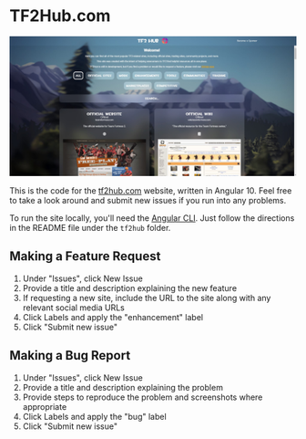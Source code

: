 # TF2Hub.com

![TF2 Hub screenshot](screenshot.jpg "TF2 Hub homepage")

This is the code for the [tf2hub.com](https://tf2hub.com) website, written in Angular 10. Feel free to take a look around and submit new issues if you run into any problems.

To run the site locally, you'll need the [Angular CLI](https://cli.angular.io/). Just follow the directions in the README file under the `tf2hub` folder.

## Making a Feature Request

1. Under "Issues", click New Issue
2. Provide a title and description explaining the new feature
3. If requesting a new site, include the URL to the site along with any relevant social media URLs
4. Click Labels and apply the "enhancement" label
5. Click "Submit new issue"

## Making a Bug Report

1. Under "Issues", click New Issue
2. Provide a title and description explaining the problem
3. Provide steps to reproduce the problem and screenshots where appropriate
4. Click Labels and apply the "bug" label
5. Click "Submit new issue"
